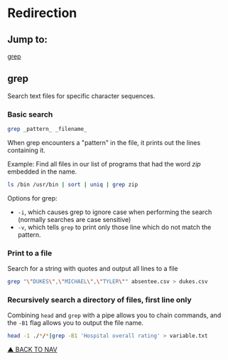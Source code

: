 # Redirection

## Jump to:
[grep](https://github.com/anesta95/how_to_data_journalism/blob/main/bash/redirection.md#grep)

## grep
Search text files for specific character sequences.

### Basic search
```bash
grep _pattern_ _filename_
```
When grep encounters a "pattern" in the file, it prints out the lines containing it.

Example: Find all files in our list of programs that had the word _zip_ embedded in the name.

```bash
ls /bin /usr/bin | sort | uniq | grep zip
```
Options for grep:
* `-i`, which causes grep to ignore case when performing the search (normally searches are case sensitive)
* `-v`, which tells `grep` to print only those line which do not match the pattern.

### Print to a file
Search for a string with quotes and output all lines to a file
```bash
grep "\"DUKES\",\"MICHAEL\",\"TYLER\"" absentee.csv > dukes.csv
```
### Recursively search a directory of files, first line only
Combining `head` and `grep` with a pipe allows you to chain commands, and the `-B1` flag allows you to output the file name.
```bash
head -1 ./*/*|grep -B1 'Hospital overall rating' > variable.txt
```

[▲ BACK TO NAV](https://github.com/anesta95/how_to_data_journalism/blob/main/bash/redirection.md#jump-to)


